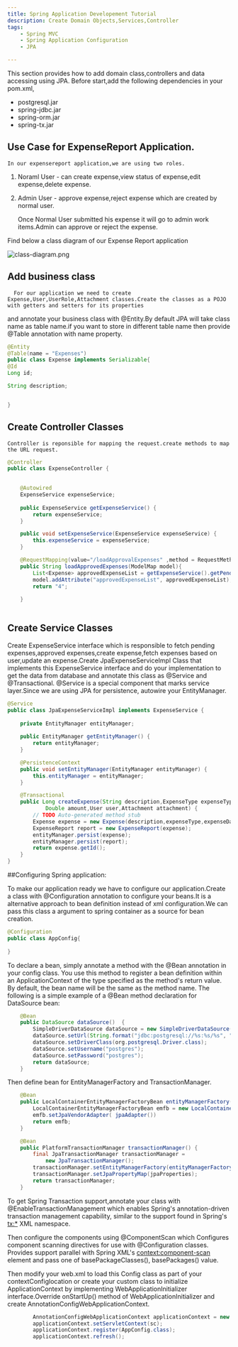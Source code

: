 ```yaml
---
title: Spring Application Developement Tutorial
description: Create Domain Objects,Services,Controller
tags:
    - Spring MVC
    - Spring Application Configuration
    - JPA

---
```


This section provides how to add domain class,controllers and data accessing using JPA.
Before start,add the following dependencies in your pom.xml,
  + postgresql.jar
  + spring-jdbc.jar
  + spring-orm.jar
  + spring-tx.jar

## Use Case for ExpenseReport Application.

    In our expensereport application,we are using two roles.
1.   Noraml User - can create expense,view status of expense,edit expense,delete expense.

2.   Admin User - approve expense,reject expense which are created by normal user.

     Once Normal User submitted his expense it will go to admin work items.Admin can approve or reject the expense.

Find below a class diagram of our Expense Report application

![class-diagram.png](/images/spring_tutorial/class_diagram.png)

## Add business class

      For our application we need to create Expense,User,UserRole,Attachment classes.Create the classes as a POJO with getters and setters for its properties
and annotate your business class with @Entity.By default JPA will take class name as table name.if you want to store in different table name then provide @Table annotation with name property.

```java
@Entity
@Table(name = "Expenses")
public class Expense implements Serializable{
@Id
Long id;

String description;


}

```


## Create Controller Classes

    Controller is reponsible for mapping the request.create methods to map the URL request.

```java
@Controller
public class ExpenseController {
	

	@Autowired
	ExpenseService expenseService;
	
	public ExpenseService getExpenseService() {
		return expenseService;
	}

	public void setExpenseService(ExpenseService expenseService) {
		this.expenseService = expenseService;
	}

	@RequestMapping(value="/loadApprovalExpenses" ,method = RequestMethod.GET)
	public String loadApprovedExpenses(ModelMap model){
		List<Expense> approvedExpenseList = getExpenseService().getPendingExpensesList();
		model.addAttribute("approvedExpenseList", approvedExpenseList);
		return "4";
		
	}
	

```

## Create Service Classes

   Create ExpenseService interface which is responsible to fetch pending expenses,approved expenses,create expense,fetch expenses based on user,update an expense.Create JpaExpenseServiceImpl Class that implements this ExpenseService interface and do your implementation to get the data from database and annotate this class as @Service and @Transactional. @Service is a special component that marks service layer.Since we are using JPA for persistence, autowire your EntityManager.

```java
@Service
public class JpaExpenseServiceImpl implements ExpenseService {
	
	private EntityManager entityManager;
	
	public EntityManager getEntityManager() {
		return entityManager;
	}

	@PersistenceContext
	public void setEntityManager(EntityManager entityManager) {
		this.entityManager = entityManager;
	}

	@Transactional
	public Long createExpense(String description,ExpenseType expenseType,Date expenseDate,
			Double amount,User user,Attachment attachment) {
		// TODO Auto-generated method stub
		Expense expense = new Expense(description,expenseType,expenseDate,amount,user,attachment);
		ExpenseReport report = new ExpenseReport(expense);
		entityManager.persist(expense);
		entityManager.persist(report);
		return expense.getId();
	}
}
```

   
##Configuring Spring application:

 To make our application ready we have to configure our application.Create a class with @Configuration annotation to configure your beans.It is a alternative approach to bean definition instead of xml configuration.We can pass this class a argument to spring container as a source for bean creation.

```java
@Configuration
public class AppConfig{
	
}
```

 To declare a bean, simply annotate a method with the @Bean annotation in your config class. You use this method to register a bean definition within an ApplicationContext of the type specified as the method's return value. By default, the bean name will be the same as the method name. The following is a simple example of a @Bean method declaration for DataSource bean:
```java
    @Bean
    public DataSource dataSource()  {
        SimpleDriverDataSource dataSource = new SimpleDriverDataSource();
        dataSource.setUrl(String.format("jdbc:postgresql://%s:%s/%s", "localhost", 5432, "postgres"));
        dataSource.setDriverClass(org.postgresql.Driver.class);
        dataSource.setUsername("postgres");
        dataSource.setPassword("postgres");
        return dataSource;
    }
```
Then define bean for EntityManagerFactory and TransactionManager.

```java
	@Bean
	public LocalContainerEntityManagerFactoryBean entityManagerFactory() {
	    LocalContainerEntityManagerFactoryBean emfb = new LocalContainerEntityManagerFactoryBean();
	    emfb.setJpaVendorAdapter( jpaAdapter())
	    return emfb;
	}

	@Bean
	public PlatformTransactionManager transactionManager() {
	    final JpaTransactionManager transactionManager =
	        new JpaTransactionManager();
	    transactionManager.setEntityManagerFactory(entityManagerFactory().getObject());
	    transactionManager.setJpaPropertyMap(jpaProperties);
	    return transactionManager;
	}
```

To get Spring Transaction support,annotate your class with @EnableTransactionManagement which enables Spring's annotation-driven transaction management capability, similar to the support found in Spring's <tx:*> XML namespace. 


Then configure the components using @ComponentScan which Configures component scanning directives for use with @Configuration classes. Provides support parallel with Spring XML's <context:component-scan> element and pass one of basePackageClasses(), basePackages() value.


Then modify your web.xml to load this Config class as part of your contextConfiglocation or create your custom class to initialize ApplicationContext by implementing WebApplicationInitializer interface.Override onStartUp() method of WebApplicationInitializer and create AnnotationConfigWebApplicationContext.
```java
		AnnotationConfigWebApplicationContext applicationContext = new AnnotationConfigWebApplicationContext();
		applicationContext.setServletContext(sc);
		applicationContext.register(AppConfig.class);
		applicationContext.refresh();
```

